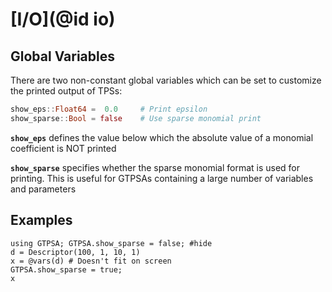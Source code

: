 # [I/O](@id io)
## Global Variables
There are two non-constant global variables which can be set to customize the printed output of TPSs:

```julia
show_eps::Float64 =  0.0     # Print epsilon
show_sparse::Bool = false    # Use sparse monomial print
```

**`show_eps`** defines the value below which the absolute value of a monomial coefficient is NOT printed

**`show_sparse`** specifies whether the sparse monomial format is used for printing. This is useful for GTPSAs containing a large number of variables and parameters

## Examples

```@repl
using GTPSA; GTPSA.show_sparse = false; #hide
d = Descriptor(100, 1, 10, 1)
x = @vars(d) # Doesn't fit on screen
GTPSA.show_sparse = true;
x
```
